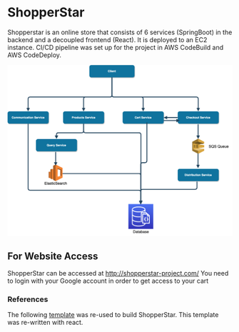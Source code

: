 # ShopperStar
Shopperstar is an online store that consists of 6 services (SpringBoot) in the backend and a decoupled frontend (React). It is deployed to an EC2 instance. CI/CD pipeline was set up for the project in AWS CodeBuild and AWS CodeDeploy.

![Alt](images/diagram.png)

## For Website Access
ShopperStar can be accessed at http://shopperstar-project.com/ You need to login with your Google account in order to get access to your cart

 ### References
 The following [template](https://colorlib.com/wp/template/sublime/) was re-used to build ShopperStar. This template was re-written with react.
